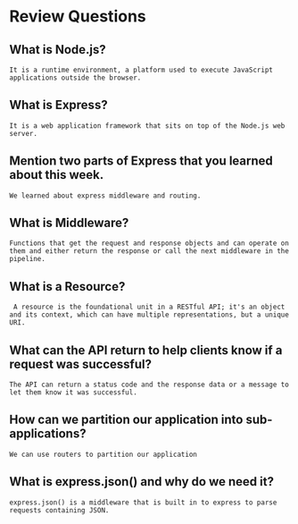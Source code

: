 # Review Questions

## What is Node.js?
    It is a runtime environment, a platform used to execute JavaScript applications outside the browser.
## What is Express?
    It is a web application framework that sits on top of the Node.js web server.
## Mention two parts of Express that you learned about this week.
    We learned about express middleware and routing.
## What is Middleware?
    Functions that get the request and response objects and can operate on them and either return the response or call the next middleware in the pipeline.
## What is a Resource?
     A resource is the foundational unit in a RESTful API; it's an object and its context, which can have multiple representations, but a unique URI.
## What can the API return to help clients know if a request was successful?
    The API can return a status code and the response data or a message to let them know it was successful.
## How can we partition our application into sub-applications?
    We can use routers to partition our application
## What is express.json() and why do we need it?
    express.json() is a middleware that is built in to express to parse requests containing JSON. 